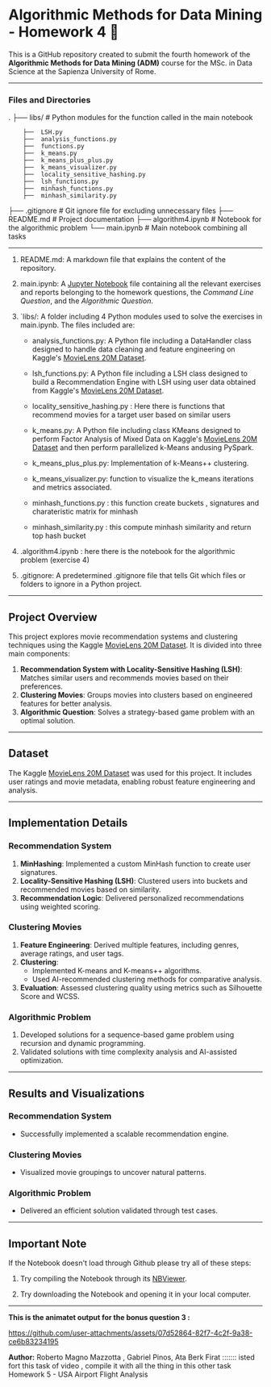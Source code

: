# Algorithmic Methods for Data Mining - Homework 4 🎥

This is a GitHub repository created to submit the fourth homework of the **Algorithmic Methods for Data Mining (ADM)** course for the MSc. in Data Science at the Sapienza University of Rome.

---

### Files and Directories
.
├── libs/                 # Python modules for the function called in the main notebook

        ├──  LSH.py
        ├──  analysis_functions.py
        ├──  functions.py
        ├──  k_means.py
        ├──  k_means_plus_plus.py
        ├──  k_means_visualizer.py
        ├──  locality_sensitive_hashing.py
        ├──  lsh_functions.py
        ├──  minhash_functions.py
        ├──  minhash_similarity.py
        
├── .gitignore            # Git ignore file for excluding unnecessary files
├── README.md             # Project documentation
├── algorithm4.ipynb       # Notebook for the algorithmic problem
└── main.ipynb            # Main notebook combining all tasks

--- 


1. README.md: A markdown file that explains the content of the repository.

2. main.ipynb: A [Jupyter Notebook](link_notebook) file containing all the relevant exercises and reports belonging to the homework questions, the *Command Line Question*, and the *Algorithmic Question*.

3. `libs/: A folder including 4 Python modules used to solve the exercises in main.ipynb. The files included are:

    - analysis_functions.py: A Python file including a DataHandler class designed to handle data cleaning and feature engineering on Kaggle's [MovieLens 20M Dataset](https://www.kaggle.com/datasets/grouplens/movielens-20m-dataset?select=rating.csv).
      
    - lsh_functions.py: A Python file including a LSH class designed to build a Recommendation Engine with LSH using user data obtained from Kaggle's [MovieLens 20M Dataset](https://www.kaggle.com/datasets/grouplens/movielens-20m-dataset?select=rating.csv).
  
      
    - locality_sensitive_hashing.py : Here there is functions that  recommend movies for a target user based on similar users 

    - k_means.py: A Python file including class KMeans designed to perform Factor Analysis of Mixed Data on Kaggle's [MovieLens 20M Dataset](https://www.kaggle.com/datasets/grouplens/movielens-20m-dataset?select=rating.csv) and then perform parallelized k-Means andusing PySpark.
      
    - k_means_plus_plus.py:  Implementation of k-Means++ clustering.
  
    - k_means_visualizer.py: function to visualize the k_means iterations and metrics associated.
  
    -  minhash_functions.py : this function create buckets , signatures and charateristic matrix for minhash
      
    -  minhash_similarity.py : this compute minhash similarity and return top hash bucket 



4. .algorithm4.ipynb  : here there is the notebook for the algorithmic problem (exercise 4)
   
6. .gitignore: A predetermined .gitignore file that tells Git which files or folders to ignore in a Python project.


---

## Project Overview

This project explores movie recommendation systems and clustering techniques using the Kaggle [MovieLens 20M Dataset](https://www.kaggle.com/datasets/grouplens/movielens-20m-dataset?select=rating.csv). It is divided into three main components:
1. **Recommendation System with Locality-Sensitive Hashing (LSH)**: Matches similar users and recommends movies based on their preferences.
2. **Clustering Movies**: Groups movies into clusters based on engineered features for better analysis.
3. **Algorithmic Question**: Solves a strategy-based game problem with an optimal solution.



---

## Dataset

The Kaggle [MovieLens 20M Dataset](https://www.kaggle.com/datasets/grouplens/movielens-20m-dataset?select=rating.csv) was used for this project. It includes user ratings and movie metadata, enabling robust feature engineering and analysis.

---

## Implementation Details

### Recommendation System
1. **MinHashing**: Implemented a custom MinHash function to create user signatures.
2. **Locality-Sensitive Hashing (LSH)**: Clustered users into buckets and recommended movies based on similarity.
3. **Recommendation Logic**: Delivered personalized recommendations using weighted scoring.

### Clustering Movies
1. **Feature Engineering**: Derived multiple features, including genres, average ratings, and user tags.
2. **Clustering**:
   - Implemented K-means and K-means++ algorithms.
   - Used AI-recommended clustering methods for comparative analysis.
3. **Evaluation**: Assessed clustering quality using metrics such as Silhouette Score and WCSS.

### Algorithmic Problem
1. Developed solutions for a sequence-based game problem using recursion and dynamic programming.
2. Validated solutions with time complexity analysis and AI-assisted optimization.

---

## Results and Visualizations

### Recommendation System
- Successfully implemented a scalable recommendation engine.

### Clustering Movies
- Visualized movie groupings to uncover natural patterns.

### Algorithmic Problem
- Delivered an efficient solution validated through test cases.

---
## Important Note

If the Notebook doesn't load through Github please try all of these steps:

1. Try compiling the Notebook through its [NBViewer](mainjupiter_link).

2. Try downloading the Notebook and opening it in your local computer.

---

**This is the animatet output for the bonus question 3 :**

https://github.com/user-attachments/assets/07d52864-82f7-4c2f-9a38-ce6b83234195

**Author:** Roberto Magno Mazzotta , Gabriel Pinos,  Ata Berk Firat ::::::: isted fort this task  of video , compile it with all the thing in this other task Homework 5 - USA Airport Flight Analysis
